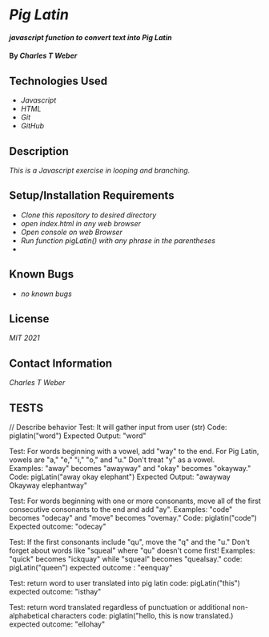# _Pig Latin_

#### _javascript function to convert text into Pig Latin_

#### By _**Charles T Weber**_

## Technologies Used

* _Javascript_
* _HTML_
* _Git_
* _GitHub_

## Description

_This is a Javascript exercise in looping and branching._

## Setup/Installation Requirements

* _Clone this repository to desired directory_
* _open index.html in any web browser_
* _Open console on web Browser_
* _Run function pigLatin() with any phrase in the parentheses_
* 


## Known Bugs

* _no known bugs_


## License

_MIT 2021_

## Contact Information

_Charles T Weber_

## TESTS

// Describe behavior
   Test: It will gather input from user (str)
   Code: piglatin("word")
   Expected Output: "word" 
   
   Test: For words beginning with a vowel, add "way" to the end. For Pig Latin, vowels are "a," "e," "i," "o,"   and "u." Don't treat "y" as a vowel.  
   Examples: "away" becomes "awayway" and "okay" becomes "okayway."
   Code: pigLatin("away okay elephant")
   Expected Output: "awayway Okayway elephantway"


   Test: For words beginning with one or more consonants, move all of the first consecutive consonants to the end and add "ay". Examples: "code" becomes    "odecay" and "move" becomes "ovemay."
   Code: piglatin("code")
   Expected outcome: "odecay"

   Test: If the first consonants include "qu", move the "q" and the "u." Don't forget about words like "squeal" where "qu" doesn't come first! Examples:    "quick" becomes "ickquay" while "squeal" becomes "quealsay."
   code: pigLatin("queen")
   expected outcome : "eenquay"

   Test: return word to user translated into pig latin
   code: pigLatin("this")
   expected outcome: "isthay"

   Test: return word translated regardless of punctuation or additional non-alphabetical characters
    code: piglatin("hello, this is now translated.)
   expected outcome: "ellohay" 

